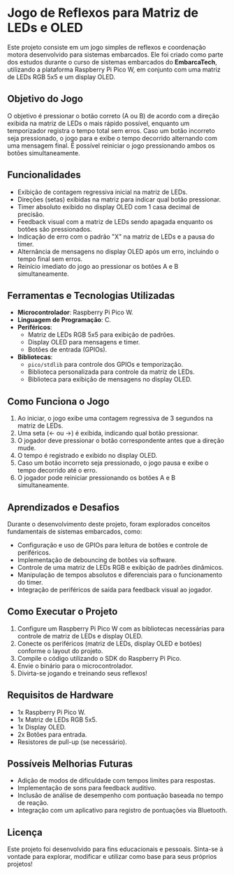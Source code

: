 # Jogo de Reflexos para Matriz de LEDs e OLED

Este projeto consiste em um jogo simples de reflexos e coordenação motora desenvolvido para sistemas embarcados. Ele foi criado como parte dos estudos durante o curso de sistemas embarcados do **EmbarcaTech**, utilizando a plataforma Raspberry Pi Pico W, em conjunto com uma matriz de LEDs RGB 5x5 e um display OLED.

## Objetivo do Jogo

O objetivo é pressionar o botão correto (A ou B) de acordo com a direção exibida na matriz de LEDs o mais rápido possível, enquanto um temporizador registra o tempo total sem erros. Caso um botão incorreto seja pressionado, o jogo para e exibe o tempo decorrido alternando com uma mensagem final. É possível reiniciar o jogo pressionando ambos os botões simultaneamente.

## Funcionalidades

- Exibição de contagem regressiva inicial na matriz de LEDs.
- Direções (setas) exibidas na matriz para indicar qual botão pressionar.
- Timer absoluto exibido no display OLED com 1 casa decimal de precisão.
- Feedback visual com a matriz de LEDs sendo apagada enquanto os botões são pressionados.
- Indicação de erro com o padrão "X" na matriz de LEDs e a pausa do timer.
- Alternância de mensagens no display OLED após um erro, incluindo o tempo final sem erros.
- Reinício imediato do jogo ao pressionar os botões A e B simultaneamente.

## Ferramentas e Tecnologias Utilizadas

- **Microcontrolador**: Raspberry Pi Pico W.
- **Linguagem de Programação**: C.
- **Periféricos**:
  - Matriz de LEDs RGB 5x5 para exibição de padrões.
  - Display OLED para mensagens e timer.
  - Botões de entrada (GPIOs).
- **Bibliotecas**:
  - `pico/stdlib` para controle dos GPIOs e temporização.
  - Biblioteca personalizada para controle da matriz de LEDs.
  - Biblioteca para exibição de mensagens no display OLED.

## Como Funciona o Jogo

1. Ao iniciar, o jogo exibe uma contagem regressiva de 3 segundos na matriz de LEDs.
2. Uma seta (← ou →) é exibida, indicando qual botão pressionar.
3. O jogador deve pressionar o botão correspondente antes que a direção mude.
4. O tempo é registrado e exibido no display OLED.
5. Caso um botão incorreto seja pressionado, o jogo pausa e exibe o tempo decorrido até o erro.
6. O jogador pode reiniciar pressionando os botões A e B simultaneamente.

## Aprendizados e Desafios

Durante o desenvolvimento deste projeto, foram explorados conceitos fundamentais de sistemas embarcados, como:

- Configuração e uso de GPIOs para leitura de botões e controle de periféricos.
- Implementação de debouncing de botões via software.
- Controle de uma matriz de LEDs RGB e exibição de padrões dinâmicos.
- Manipulação de tempos absolutos e diferenciais para o funcionamento do timer.
- Integração de periféricos de saída para feedback visual ao jogador.

## Como Executar o Projeto

1. Configure um Raspberry Pi Pico W com as bibliotecas necessárias para controle de matriz de LEDs e display OLED.
2. Conecte os periféricos (matriz de LEDs, display OLED e botões) conforme o layout do projeto.
3. Compile o código utilizando o SDK do Raspberry Pi Pico.
4. Envie o binário para o microcontrolador.
5. Divirta-se jogando e treinando seus reflexos!

## Requisitos de Hardware

- 1x Raspberry Pi Pico W.
- 1x Matriz de LEDs RGB 5x5.
- 1x Display OLED.
- 2x Botões para entrada.
- Resistores de pull-up (se necessário).

## Possíveis Melhorias Futuras

- Adição de modos de dificuldade com tempos limites para respostas.
- Implementação de sons para feedback auditivo.
- Inclusão de análise de desempenho com pontuação baseada no tempo de reação.
- Integração com um aplicativo para registro de pontuações via Bluetooth.

## Licença

Este projeto foi desenvolvido para fins educacionais e pessoais. Sinta-se à vontade para explorar, modificar e utilizar como base para seus próprios projetos!
